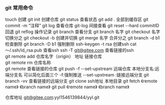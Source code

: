 ### git 常用命令

touch 创建
git init 创建仓库
git status 查看状态
git add .  全部到缓存区
git commit -m “注释”
git log    查看仓库
git-log    间接查看
git reset --hard commitID  回退
git reflog     操作记录
git branch   查看分支
git branch 名字
git checkout 名字  切换分之
git checkout -b  创建并切换
git merge 名字   合并分之
git branch -d b1 检查删除
git branch -D b1 强制删除
ssh-keygen -t rsa   创建ssh
cat ～/.ssh/id_rsa.pub 查看ssh
ssh -T git@gitee.com 查看链接的ssh	<br>git remote add 仓库名字（origin） 地址   链接仓库	<br>git remote rm 仓库名称<br>git remote    查看链接的仓库
git push -f --set-upstream 远端仓库 本地分支名:远端分支名      可以简化后面三个        -f:强制推送  --set-upstream :链接远端分支
git branch -vv 查看链接的远端分支
git clone ssh地址 本地目录
git fetch 《remote name》 《branch name》
git pull 《remote name》 《branch name》

仓库地址 git@gitee.com:yyl1546139844/yyl.git